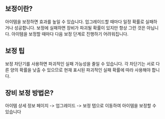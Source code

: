 ## 보정이란?

아이템을 보정하면 효과를 높일 수 있습니다.
업그레이드할 때마다 일정 확률로 실패하거나 성공합니다. 보정에 실패하면 장비가 파괴될 확률이 있지만 항상 그런 것은 아닙니다. 아이템을 보정할 때마다 다음 보정 단계로 진행하기 어려워집니다.

## 보정 팁

보정 차단기를 사용하면 파괴적인 실패 가능성을 줄일 수 있습니다. 각 차단기는 서로 다른 양의 확률을 낮출 수 있으므로 현재 표시된 파괴적인 실패 확률에 따라 사용해야 합니다.

## 장비 보정 방법은?

아이템 상세 정보 페이지 -> 업그레이드 -> 보정 탭으로 이동하여 아이템을 보정할 수 있습니다
